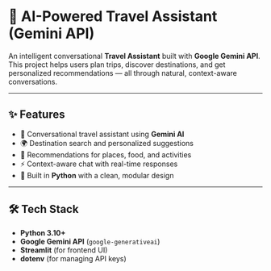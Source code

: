 # 🧳 AI-Powered Travel Assistant (Gemini API)

An intelligent conversational **Travel Assistant** built with **Google Gemini API**.  
This project helps users plan trips, discover destinations, and get personalized recommendations — all through natural, context-aware conversations.  

---

## ✨ Features
- 💬 Conversational travel assistant using **Gemini AI**  
- 🌍 Destination search and personalized suggestions  
- 🏨 Recommendations for places, food, and activities  
- ⚡ Context-aware chat with real-time responses  
- 🎯 Built in **Python** with a clean, modular design  

---

## 🛠️ Tech Stack
- **Python 3.10+**  
- **Google Gemini API** (`google-generativeai`)  
- **Streamlit** (for frontend UI)  
- **dotenv** (for managing API keys)  

